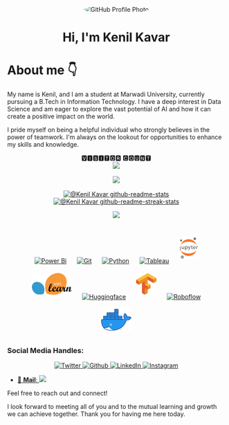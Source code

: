 <div align="center">
  <img src="https://avatars.githubusercontent.com/u/125490448?v=4" alt="GitHub Profile Photo" style="border-radius: 50%; width: 150px; height: 150px;">
  <h1>Hi, I'm Kenil Kavar</h1>
</div>


# About me 👇
My name is Kenil, and I am a student at Marwadi University, currently pursuing a B.Tech in Information Technology. I have a deep interest in Data Science and am eager to explore the vast potential of AI and how it can create a positive impact on the world.

I pride myself on being a helpful individual who strongly believes in the power of teamwork. I'm always on the lookout for opportunities to enhance my skills and knowledge.
<p align="center"> 
 🆅🅸🆂🅸🆃🅾🆁 🅲🅾🆄🅽🆃<br>
  <img src="https://profile-counter.glitch.me/Kenil-kavar/count.svg"/>

<p align="center">
<img src="https://github-readme-stats.vercel.app/api/top-langs/?username=Kenil-kavar&theme=shadow_blue&layout=compact"width="48%"/> 
</p>  

<p align="center">
  <a href="https://github.com/Kenil-kavar?tab=repositories">
    <img src="https://github-readme-stats-one-bice.vercel.app/api?username=Kenil-kavar&theme=transparent&show_icons=true&count_private=true&hide_border=true&role=OWNER,ORGANIZATION_MEMBER,COLLABORATOR" width="45%" alt="@Kenil Kavar github-readme-stats">
  </a>
  <a href="https://github.com/Kenil-kavar?tab=stars">
    <img src="https://github-readme-streak-stats.herokuapp.com?user=Kenil-kavar&theme=shadow-blue&hide_border=true&date_format=M%20j%5B%2C%20Y%5D" width="45%" alt="@Kenil Kavar github-readme-streak-stats">
  </a>
</p>
<p align="center">
     <img src="https://capsule-render.vercel.app/api?type=waving&color=gradient&height=100&section=footer"/>
</p>
<br/>



<div align="center">  
<a href="https://powerbi.microsoft.com/en-us/" target="_blank"><img style="margin: 10px" src="https://profilinator.rishav.dev/skills-assets/powerbi.png" alt="Power Bi" height="50" /></a>  
<a href="https://github.com/" target="_blank"><img style="margin: 10px" src="https://profilinator.rishav.dev/skills-assets/git-scm-icon.svg" alt="Git" height="50" /></a>  
<a href="https://www.python.org/" target="_blank"><img style="margin: 10px" src="https://profilinator.rishav.dev/skills-assets/python-original.svg" alt="Python" height="50" /></a>  
<a href="https://www.tableau.com/" target="_blank"><img style="margin: 10px" src="https://profilinator.rishav.dev/skills-assets/tableau.svg" alt="Tableau" height="50" /></a>  
<a href="https://jupyter.org/" target="_blank"><img style="margin: 10px" src="jupyter.png" alt="Jupyter-Notebook" height="50" /></a>  
<a href="https://scikit-learn.org/stable/" target="_blank"><img style="margin: 10px" src="scikitlearn.png" alt="Sklearn" height="50" /></a>  
<a href="https://huggingface.co/" target="_blank"><img style="margin: 10px" src="https://huggingface.co/front/assets/huggingface_logo-noborder.svg" alt="Huggingface" height="50" /></a>  
<a href="https://www.tensorflow.org/" target="_blank"><img style="margin: 10px" src="tensorflow.png" alt="Tensorflow" height="50" /></a>  
<a href="https://roboflow.com/" target="_blank"><img style="margin: 10px" src="https://app.roboflow.com/images/wordmark-purboflow.svg" alt="Roboflow" height="50" /></a>  
<a href="https://www.docker.com/" target="_blank"><img style="margin: 10px" src="docker.png" alt="Docker" height="50" /></a>  

</div>

### Social Media Handles:

<p align="center">
  <a href="https://twitter.com/KenilKavar">
    <img src="https://img.shields.io/twitter/follow/KenilKavar?color=1DA1F2&logo=twitter&style=for-the-badge" alt="Twitter">
  </a>
  
  <a href="https://github.com/Kenil-kavar">
    <img src="https://img.shields.io/badge/Follow%20on-GitHub-black?style=for-the-badge&logo=github" alt="Github">
  </a>
  
  <a href="https://www.linkedin.com/in/kenil-kavar-957744256/">
    <img src="https://img.shields.io/badge/Connect%20on-LinkedIn-blue?style=for-the-badge&logo=linkedin" alt="LinkedIn">

  <a href="https://www.instagram.com/kenilkavar5/?igsh=YXFjNGZ6anp0YWR3">
    <img src="https://img.shields.io/badge/Follow%20on-Instagram-black?style=for-the-badge&logo=instagram" alt="Instagram">
  </p>

- 📧 **Mail**: [<img src="https://img.shields.io/badge/Mail%20on-Gmail-red?style=for-the-badge&logo=Gmail&logoColor=white" />](https://mailto:kenilkavar@gmail.com)


Feel free to reach out and connect! 

I look forward to meeting all of you and to the mutual learning and growth we can achieve together. Thank you for having me here today.
